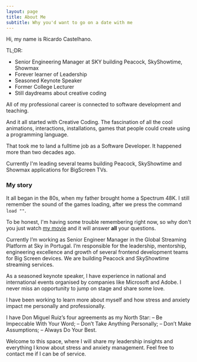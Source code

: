 ```yaml
---
layout: page
title: About Me
subtitle: Why you'd want to go on a date with me
---
```


Hi, my name is Ricardo Castelhano.

TL;DR:
- Senior Engineering Manager at SKY building Peacock, SkyShowtime, Showmax
- Forever learner of Leadership
- Seasoned Keynote Speaker
- Former College Lecturer
- Still daydreams about creative coding




All of my professional career is connected to software development and teaching. 

And it all started with Creative Coding. The fascination of all the cool animations, interactions, installations, games that people could create using a programming language.

That took me to land a fulltime job as a Software Developer. It happened more than two decades ago.

Currently I'm leading several teams building Peacock, SkyShowtime and Showmax applications for BigScreen TVs.


### My story

It all began in the 80s, when my father brought home a Spectrum 48K. I still remember the sound of the games loading, after we press the command `load ""`.

To be honest, I'm having some trouble remembering right now, so why don't you just watch [my movie](https://en.wikipedia.org/wiki/The_Princess_Bride_%28film%29) and it will answer **all** your questions.




Currently I’m working as Senior Engineer Manager in the Global Streaming Platform at Sky in Portugal. I’m responsible for the leadership, mentorship, engineering excellence and growth of several frontend development teams for Big Screen devices. We are building Peacock and SkyShowtime streaming services.

As a seasoned keynote speaker, I have experience in national and international events organised by companies like Microsoft and Adobe. I never miss an opportunity to jump on stage and share some love.

I have been working to learn more about myself and how stress and anxiety impact me personally and professionally.

I have Don Miguel Ruiz’s four agreements as my North Star:
– Be Impeccable With Your Word;
– Don’t Take Anything Personally;
– Don’t Make Assumptions;
– Always Do Your Best.

Welcome to this space, where I will share my leadership insights and everything I know about stress and anxiety management. Feel free to contact me if I can be of service.